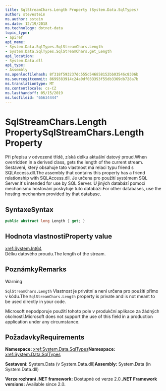 ```yaml
---
title: SqlStreamChars.Length Property (System.Data.SqlTypes)
author: stevestein
ms.author: sstein
ms.date: 12/19/2018
ms.technology: dotnet-data
topic_type:
- apiref
api_name:
- System.Data.SqlTypes.SqlStreamChars.Length
- System.Data.SqlTypes.SqlStreamChars.get_Length
api_location:
- System.Data.dll
api_type:
- Assembly
ms.openlocfilehash: 8f318f593237dc555d546858152bb03546c8306b
ms.sourcegitcommit: 8699383914c24a0df033393f55db3369db728a7b
ms.translationtype: MT
ms.contentlocale: cs-CZ
ms.lasthandoff: 05/15/2019
ms.locfileid: "65634444"
---
```

# <a name="sqlstreamcharslength-property"></a><span data-ttu-id="2a049-102">SqlStreamChars.Length Property</span><span class="sxs-lookup"><span data-stu-id="2a049-102">SqlStreamChars.Length Property</span></span>

<span data-ttu-id="2a049-103">Při přepisu v odvozené třídě, získá délku aktuální datový proud.</span><span class="sxs-lookup"><span data-stu-id="2a049-103">When overridden in a derived class, gets the length of the current stream.</span></span> <span data-ttu-id="2a049-104">Sestavení, který obsahuje tato vlastnost má relaci typu friend s SQLAccess.dll.</span><span class="sxs-lookup"><span data-stu-id="2a049-104">The assembly that contains this property has a friend relationship with SQLAccess.dll.</span></span> <span data-ttu-id="2a049-105">Je určena pro použití systémem SQL Server.</span><span class="sxs-lookup"><span data-stu-id="2a049-105">It's intended for use by SQL Server.</span></span> <span data-ttu-id="2a049-106">U jiných databází pomocí mechanismu hostování poskytuje tuto databázi.</span><span class="sxs-lookup"><span data-stu-id="2a049-106">For other databases, use the hosting mechanism provided by that database.</span></span>

## <a name="syntax"></a><span data-ttu-id="2a049-107">Syntaxe</span><span class="sxs-lookup"><span data-stu-id="2a049-107">Syntax</span></span>

```csharp
public abstract long Length { get; }
```

## <a name="property-value"></a><span data-ttu-id="2a049-108">Hodnota vlastnosti</span><span class="sxs-lookup"><span data-stu-id="2a049-108">Property value</span></span>

<xref:System.Int64>\
<span data-ttu-id="2a049-109">Délku datového proudu.</span><span class="sxs-lookup"><span data-stu-id="2a049-109">The length of the stream.</span></span>

## <a name="remarks"></a><span data-ttu-id="2a049-110">Poznámky</span><span class="sxs-lookup"><span data-stu-id="2a049-110">Remarks</span></span>

> [!WARNING]
> <span data-ttu-id="2a049-111">`SqlStreamChars.Length` Vlastnost je privátní a není určena pro použití přímo v kódu.</span><span class="sxs-lookup"><span data-stu-id="2a049-111">The `SqlStreamChars.Length` property is private and is not meant to be used directly in your code.</span></span>
>
> <span data-ttu-id="2a049-112">Microsoft nepodporuje použití tohoto pole v produkční aplikace za žádných okolností.</span><span class="sxs-lookup"><span data-stu-id="2a049-112">Microsoft does not support the use of this field in a production application under any circumstance.</span></span>

## <a name="requirements"></a><span data-ttu-id="2a049-113">Požadavky</span><span class="sxs-lookup"><span data-stu-id="2a049-113">Requirements</span></span>

<span data-ttu-id="2a049-114">**Namespace:** <xref:System.Data.SqlTypes></span><span class="sxs-lookup"><span data-stu-id="2a049-114">**Namespace:** <xref:System.Data.SqlTypes></span></span>

<span data-ttu-id="2a049-115">**Sestavení:** System.Data (v System.Data.dll)</span><span class="sxs-lookup"><span data-stu-id="2a049-115">**Assembly:** System.Data (in System.Data.dll)</span></span>

<span data-ttu-id="2a049-116">**Verze rozhraní .NET framework:** Dostupné od verze 2.0.</span><span class="sxs-lookup"><span data-stu-id="2a049-116">**.NET Framework versions:** Available since 2.0.</span></span>
